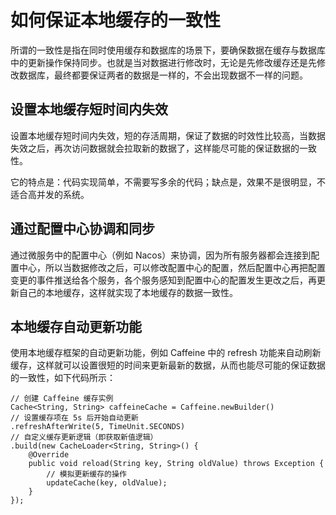 # 如何保证本地缓存的一致性
所谓的一致性是指在同时使用缓存和数据库的场景下，要确保数据在缓存与数据库中的更新操作保持同步。也就是当对数据进行修改时，无论是先修改缓存还是先修改数据库，最终都要保证两者的数据是一样的，不会出现数据不一样的问题。

## 设置本地缓存短时间内失效
设置本地缓存短时间内失效，短的存活周期，保证了数据的时效性比较高，当数据失效之后，再次访问数据就会拉取新的数据了，这样能尽可能的保证数据的一致性。

它的特点是：代码实现简单，不需要写多余的代码；缺点是，效果不是很明显，不适合高并发的系统。

## 通过配置中心协调和同步
通过微服务中的配置中心（例如 Nacos）来协调，因为所有服务器都会连接到配置中心，所以当数据修改之后，可以修改配置中心的配置，然后配置中心再把配置变更的事件推送给各个服务，各个服务感知到配置中心的配置发生更改之后，再更新自己的本地缓存，这样就实现了本地缓存的数据一致性。


## 本地缓存自动更新功能
使用本地缓存框架的自动更新功能，例如 Caffeine 中的 refresh 功能来自动刷新缓存，这样就可以设置很短的时间来更新最新的数据，从而也能尽可能的保证数据的一致性，如下代码所示：
```
// 创建 Caffeine 缓存实例
Cache<String, String> caffeineCache = Caffeine.newBuilder()
// 设置缓存项在 5s 后开始自动更新
.refreshAfterWrite(5, TimeUnit.SECONDS)
// 自定义缓存更新逻辑（即获取新值逻辑）
.build(new CacheLoader<String, String>() {
    @Override
    public void reload(String key, String oldValue) throws Exception {
        // 模拟更新缓存的操作
        updateCache(key, oldValue);
    }
});
```